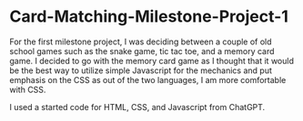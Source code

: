 # Card-Matching-Milestone-Project-1

For the first milestone project, I was deciding between a couple of old school games such as the snake game, tic tac toe, and a memory card game. I decided to go with the memory card game as I thought that it would be the best way to utilize simple Javascript for the mechanics and put emphasis on the CSS as out of the two languages, I am more comfortable with CSS.

I used a started code for HTML, CSS, and Javascript from ChatGPT.